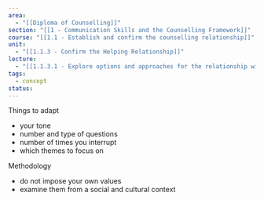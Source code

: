 ```yaml
---
area:
  - "[[Diploma of Counselling]]"
section: "[[1 - Communication Skills and the Counselling Framework]]"
course: "[[1.1 - Establish and confirm the counselling relationship]]"
unit:
  - "[[1.1.3 - Confirm the Helping Relationship]]"
lecture:
  - "[[1.1.3.1 - Explore options and approaches for the relationship with clients according to individual need]]"
tags:
  - concept
status:
---
```



Things to adapt
- your tone
- number and type of questions
- number of times you interrupt
- which themes to focus on

Methodology
- do not impose your own values
- examine them from a social and cultural context 